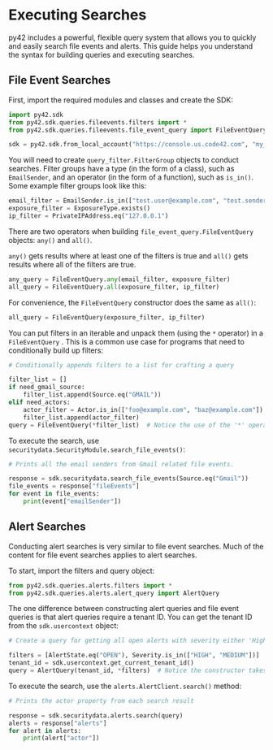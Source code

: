 # Executing Searches

py42 includes a powerful, flexible query system that allows you to quickly and easily search file events and alerts.
This guide helps you understand the syntax for building queries and executing searches.

## File Event Searches

First, import the required modules and classes and create the SDK:
```python
import py42.sdk
from py42.sdk.queries.fileevents.filters import *
from py42.sdk.queries.fileevents.file_event_query import FileEventQuery

sdk = py42.sdk.from_local_account("https://console.us.code42.com", "my_username", "my_password")
```

You will need to create `query_filter.FilterGroup` objects to conduct searches. Filter groups have a type
(in the form of a class), such as `EmailSender`, and an operator (in the form of a function), such as `is_in()`.
Some example filter groups look like this:
```python
email_filter = EmailSender.is_in(["test.user@example.com", "test.sender@example.com"])
exposure_filter = ExposureType.exists()
ip_filter = PrivateIPAddress.eq("127.0.0.1")
```

There are two operators when building `file_event_query.FileEventQuery` objects: `any()` and `all()`.

`any()` gets results where at least one of the filters is true and `all()` gets results where all of the filters are
true.
```python
any_query = FileEventQuery.any(email_filter, exposure_filter)
all_query = FileEventQuery.all(exposure_filter, ip_filter)
```

For convenience, the `FileEventQuery` constructor does the same as `all()`:

```python
all_query = FileEventQuery(exposure_filter, ip_filter)
```

You can put filters in an iterable and unpack them (using the `*` operator) in a `FileEventQuery` . This is a common
use case for programs that need to conditionally build up filters:
```python
# Conditionally appends filters to a list for crafting a query

filter_list = []
if need_gmail_source:
    filter_list.append(Source.eq("GMAIL"))
elif need_actors:
    actor_filter = Actor.is_in(["foo@example.com", "baz@example.com"])
    filter_list.append(actor_filter)
query = FileEventQuery(*filter_list)  # Notice the use of the '*' operator to unpack filter_list
```

To execute the search, use `securitydata.SecurityModule.search_file_events()`:
```python
# Prints all the email senders from Gmail related file events.

response = sdk.securitydata.search_file_events(Source.eq("Gmail"))
file_events = response["fileEvents"]
for event in file_events:
    print(event["emailSender"])
```

## Alert Searches

Conducting alert searches is very similar to file event searches. Much of the content for file event searches applies
to alert searches.

To start, import the filters and query object:
```python
from py42.sdk.queries.alerts.filters import *
from py42.sdk.queries.alerts.alert_query import AlertQuery
```

The one difference between constructing alert queries and file event queries is that alert queries require a tenant
ID. You can get the tenant ID from the `sdk.usercontext` object:
```python
# Create a query for getting all open alerts with severity either 'High' or 'Medium'.

filters = [AlertState.eq("OPEN"), Severity.is_in(["HIGH", "MEDIUM"])]
tenant_id = sdk.usercontext.get_current_tenant_id()
query = AlertQuery(tenant_id, *filters)  # Notice the constructor takes the tenant ID first.
```

To execute the search, use the `alerts.AlertClient.search()` method:
```python
# Prints the actor property from each search result

response = sdk.securitydata.alerts.search(query)
alerts = response["alerts"]
for alert in alerts:
    print(alert["actor"])
```
